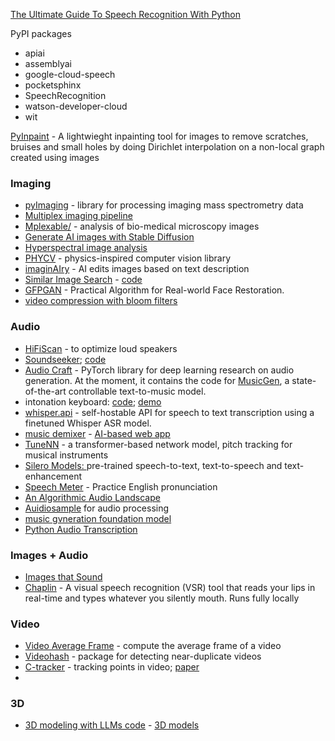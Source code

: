 [The Ultimate Guide To Speech Recognition With Python](https://realpython.com/python-speech-recognition/)

PyPI packages
+ apiai
+ assemblyai
+ google-cloud-speech
+ pocketsphinx
+ SpeechRecognition
+ watson-developer-cloud
+ wit


[PyInpaint](https://github.com/aGIToz/PyInpaint) - A lightwieght inpainting tool for images to remove scratches, bruises and small holes by doing Dirichlet interpolation on a non-local graph created using images


### Imaging

+ [pyImaging](https://github.com/alexandrovteam/pyImagingMSpec) - library for processing imaging mass spectrometry data
+ [Multiplex imaging pipeline](https://github.com/estorrs/multiplex-imaging-pipeline)
+ [Mplexable/](https://pypi.org/project/mplexable/) - analysis of bio-medical microscopy images
+ [Generate AI images with Stable Diffusion](https://twitter.com/levelsio/status/1565731907664478209)
+ [Hyperspectral image analysis](https://medium.com/abraia/hyperspectral-image-analysis-with-python-made-easy-68dcd0234924)
+ [PHYCV](https://github.com/JalaliLabUCLA/phycv) - physics-inspired computer vision library
+ [imaginAIry](https://github.com/brycedrennan/imaginAIry/) - AI edits images based on text description
+ [Similar Image Search](https://blog.qwertyforce.dev/posts/similar_image_search) - [code](https://github.com/qwertyforce/image_search)
+ [GFPGAN](https://github.com/TencentARC/GFPGAN) -  Practical Algorithm for Real-world Face Restoration.
+ [video compression with bloom filters](https://github.com/ross39/new_bloom_filter_repo)


### Audio
+ [HiFiScan](https://github.com/erdewit/HiFiScan) - to optimize loud speakers
+ [Soundseeker](https://www.soundseeker.app/); [code](https://github.com/jacobshandling/soundseeker/tree/main/backend)
+ [Audio Craft](https://github.com/facebookresearch/audiocraft) - PyTorch library for deep learning research on audio generation. At the moment, it contains the code for [MusicGen](https://ai.honu.io/papers/musicgen/), a state-of-the-art controllable text-to-music model.
+  intonation keyboard: [code](https://ad8e.pages.dev/keyboard); [demo](https://ad8e.pages.dev/keyboard)
+  [whisper.api](https://github.com/innovatorved/whisper.api) - self-hostable API for speech to text transcription using a finetuned Whisper ASR model.
+  [music demixer](https://github.com/sevagh/free-music-demixer) - [AI-based web app](https://freemusicdemixer.com/)
+  [TuneNN](https://github.com/TuneNN/TuneNN) - a transformer-based network model, pitch tracking for musical instruments
+  [Silero Models: ](https://github.com/snakers4/silero-models) pre-trained speech-to-text, text-to-speech and text-enhancement
+  [Speech Meter](https://speechmeter.com/) - Practice English pronunciation
+  [An Algorithmic Audio Landscape](https://ambient.garden/)
+  [Auidiosample](https://deepdub.ai/post/introducing-audiosample-an-efficient-solution-for-audio-processing) for audio processing
+  [music gvneration foundation model](https://github.com/ace-step/ACE-Step)
+  [Python Audio Transcription](https://www.pavlinbg.com/posts/python-speech-to-text-guide)

### Images + Audio
+  [Images that Sound](https://github.com/IFICL/images-that-sound)
+  [Chaplin](https://github.com/amanvirparhar/chaplin) - A visual speech recognition (VSR) tool that reads your lips in real-time and types whatever you silently mouth. Runs fully locally

### Video
+ [Video Average Frame](https://github.com/wq2012/video-average-frame) - compute the average frame of a video
+ [Videohash](https://pypi.org/project/videohash/) - package for detecting near-duplicate videos
+ [C-tracker](https://github.com/facebookresearch/co-tracker) - tracking points in video; [paper](https://co-tracker.github.io/)
+ 
### 3D
+ [3D modeling with LLMs code](https://github.com/threedle/ll3m/) - [3D models](https://threedle.github.io/ll3m/)
